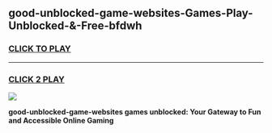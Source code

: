 
## good-unblocked-game-websites-Games-Play-Unblocked-&-Free-bfdwh
<h3>
<a href="https://premium76.site?title=good-unblocked-game-websites&ref=24A">CLICK TO PLAY</a></h3>
<hr>

<h3>
<a href="https://premium76.site?title=good-unblocked-game-websites&ref=24A">CLICK 2 PLAY</a>
  
</h3>

<a href="https://premium76.site?title=good-unblocked-game-websites&ref=24A"><img src="https://clearcache.store/games.png"></a>


**good-unblocked-game-websites games unblocked: Your Gateway to Fun and Accessible Online Gaming**
